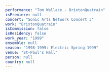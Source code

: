 ```yaml
---
performance: "Tom Wallace - BrixtonQuatrain"
isPremiere: null
concert: "Sonic Arts Network Concert 3"
work: "BrixtonQuatrain"
isCommission: false
isResidency: false
work_year: "1999"
ensemble: null
season: "1998-1999: Electric Spring 1999"
venue: "St-Paul's Hall"
person: null
country: null
---
```


